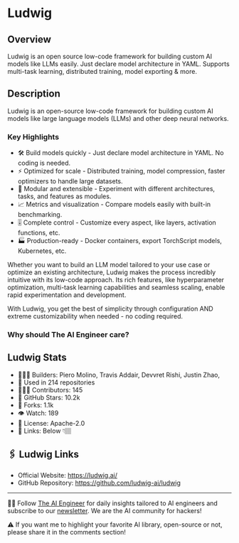 # Ludwig

## Overview
Ludwig is an open source low-code framework for building custom AI models like LLMs easily. Just declare model architecture in YAML. Supports multi-task learning, distributed training, model exporting & more.

## Description
Ludwig is an open-source low-code framework for building custom AI models like large language models (LLMs) and other deep neural networks.

### Key Highlights

- 🛠️ Build models quickly - Just declare model architecture in YAML. No coding is needed.
- ⚡️ Optimized for scale - Distributed training, model compression, faster optimizers to handle large datasets.
- 🧩 Modular and extensible - Experiment with different architectures, tasks, and features as modules.
- 📈 Metrics and visualization - Compare models easily with built-in benchmarking.
- 🎚️ Complete control - Customize every aspect, like layers, activation functions, etc.
- 🏭 Production-ready - Docker containers, export TorchScript models, Kubernetes, etc.

Whether you want to build an LLM model tailored to your use case or optimize an existing architecture, Ludwig makes the process incredibly intuitive with its low-code approach. Its rich features, like hyperparameter optimization, multi-task learning capabilities and seamless scaling, enable rapid experimentation and development.

With Ludwig, you get the best of simplicity through configuration AND extreme customizability when needed - no coding required.

### Why should The AI Engineer care?

## Ludwig Stats
- 👷🏽‍♀️ Builders: Piero Molino, Travis Addair, Devvret Rishi, Justin Zhao, 
- 💾 Used in 214 repositories
- 👩🏽‍💻 Contributors: 145
- 💫 GitHub Stars: 10.2k
- 🍴 Forks: 1.1k
- 👁️ Watch: 189
- 🪪 License: Apache-2.0
- 🔗 Links: Below 👇🏽

## 🖇️ Ludwig Links
- Official Website: https://ludwig.ai/
- GitHub Repository: https://github.com/ludwig-ai/ludwig

---
🧙🏽 Follow [The AI Engineer](https://www.linkedin.com/company/theaiengineer/) for daily insights tailored to AI engineers and subscribe to our [newsletter](http://theaiengineerco.substack.com). We are the AI community for hackers!

⚠️ If you want me to highlight your favorite AI library, open-source or not, please share it in the comments section!

